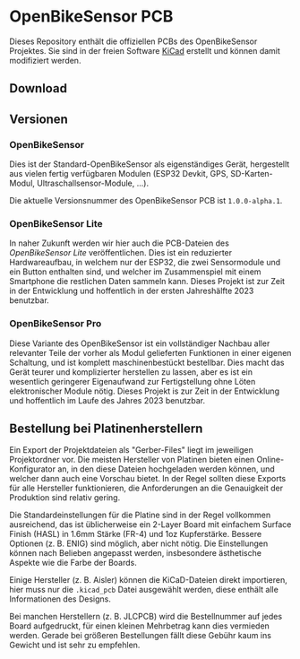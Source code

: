 # OpenBikeSensor PCB

Dieses Repository enthält die offiziellen PCBs des OpenBikeSensor Projektes.
Sie sind in der freien Software [KiCad](https://www.kicad.org/) erstellt und
können damit modifiziert werden.

## Download



## Versionen

### OpenBikeSensor

Dies ist der Standard-OpenBikeSensor als eigenständiges Gerät, hergestellt aus
vielen fertig verfügbaren Modulen (ESP32 Devkit, GPS, SD-Karten-Modul,
Ultraschallsensor-Module, ...).

Die aktuelle Versionsnummer des OpenBikeSensor PCB ist `1.0.0-alpha.1`.

### OpenBikeSensor Lite

In naher Zukunft werden wir hier auch die PCB-Dateien des *OpenBikeSensor Lite*
veröffentlichen. Dies ist ein reduzierter Hardwareaufbau, in welchem nur der
ESP32, die zwei Sensormodule und ein Button enthalten sind, und welcher im
Zusammenspiel mit einem Smartphone die restlichen Daten sammeln kann. Dieses
Projekt ist zur Zeit in der Entwicklung und hoffentlich in der ersten
Jahreshälfte 2023 benutzbar.

### OpenBikeSensor Pro

Diese Variante des OpenBikeSensor ist ein vollständiger Nachbau aller
relevanter Teile der vorher als Modul gelieferten Funktionen in einer eigenen
Schaltung, und ist komplett maschinenbestückt bestellbar. Dies macht das Gerät
teurer und komplizierter herstellen zu lassen, aber es ist ein wesentlich
geringerer Eigenaufwand zur Fertigstellung ohne Löten elektronischer Module
nötig. Dieses Projekt is zur Zeit in der Entwicklung und hoffentlich im Laufe
des Jahres 2023 benutzbar.

## Bestellung bei Platinenherstellern

Ein Export der Projektdateien als "Gerber-Files" liegt im jeweiligen
Projektordner vor. Die meisten Hersteller von Platinen bieten einen
Online-Konfigurator an, in den diese Dateien hochgeladen werden können, und
welcher dann auch eine Vorschau bietet. In der Regel sollten diese Exports für
alle Hersteller funktionieren, die Anforderungen an die Genauigkeit der
Produktion sind relativ gering.

Die Standardeinstellungen für die Platine sind in der Regel vollkommen
ausreichend, das ist üblicherweise ein 2-Layer Board mit einfachem Surface
Finish (HASL) in 1.6mm Stärke (FR-4) und 1oz Kupferstärke. Bessere Optionen (z.
B. ENIG) sind möglich, aber nicht nötig. Die Einstellungen können nach Belieben
angepasst werden, insbesondere ästhetische Aspekte wie die Farbe der Boards.

Einige Hersteller (z. B. Aisler) können die KiCaD-Dateien direkt importieren,
hier muss nur die `.kicad_pcb` Datei ausgewählt werden, diese enthält alle
Informationen des Designs.

Bei manchen Herstellern (z. B. JLCPCB) wird die Bestellnummer auf jedes Board
aufgedruckt, für einen kleinen Mehrbetrag kann dies vermieden werden. Gerade
bei größeren Bestellungen fällt diese Gebühr kaum ins Gewicht und ist sehr zu
empfehlen.

